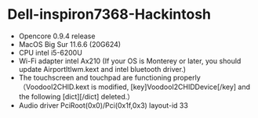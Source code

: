# Dell-inspiron7368-Hackintosh
- Opencore 0.9.4 release
- MacOS Big Sur 11.6.6 (20G624)
- CPU intel i5-6200U
- Wi-Fi adapter intel Ax210 (If your OS is Monterey or later, you should update AirportItlwm.kext and intel bluetooth driver.)
- The touchscreen and touchpad are functioning properly （VoodooI2CHID.kext is modified, [key]VoodooI2CHIDDevice[/key] and the following [dict][/dict] deleted.）
- Audio driver PciRoot(0x0)/Pci(0x1f,0x3) layout-id 33
